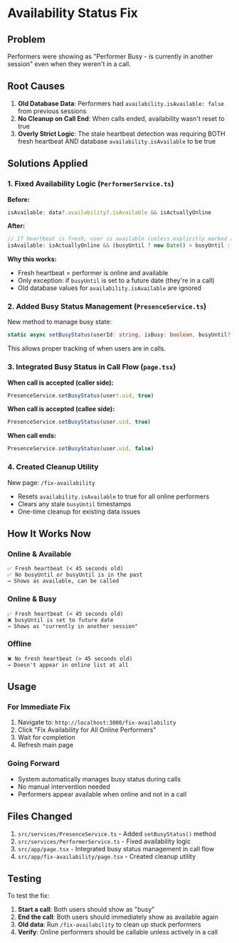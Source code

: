 # Availability Status Fix

## Problem
Performers were showing as "Performer Busy - is currently in another session" even when they weren't in a call.

## Root Causes

1. **Old Database Data**: Performers had `availability.isAvailable: false` from previous sessions
2. **No Cleanup on Call End**: When calls ended, availability wasn't reset to true
3. **Overly Strict Logic**: The stale heartbeat detection was requiring BOTH fresh heartbeat AND database `availability.isAvailable` to be true

## Solutions Applied

### 1. Fixed Availability Logic (`PerformerService.ts`)

**Before:**
```typescript
isAvailable: data?.availability?.isAvailable && isActuallyOnline
```

**After:**
```typescript
// If heartbeat is fresh, user is available (unless explicitly marked as busy with busyUntil)
isAvailable: isActuallyOnline && (busyUntil ? new Date() > busyUntil : true)
```

**Why this works:**
- Fresh heartbeat = performer is online and available
- Only exception: if `busyUntil` is set to a future date (they're in a call)
- Old database values for `availability.isAvailable` are ignored

### 2. Added Busy Status Management (`PresenceService.ts`)

New method to manage busy state:
```typescript
static async setBusyStatus(userId: string, isBusy: boolean, busyUntil?: Date)
```

This allows proper tracking of when users are in calls.

### 3. Integrated Busy Status in Call Flow (`page.tsx`)

**When call is accepted (caller side):**
```typescript
PresenceService.setBusyStatus(user!.uid, true)
```

**When call is accepted (callee side):**
```typescript
PresenceService.setBusyStatus(user.uid, true)
```

**When call ends:**
```typescript
PresenceService.setBusyStatus(user.uid, false)
```

### 4. Created Cleanup Utility

New page: `/fix-availability`
- Resets `availability.isAvailable` to true for all online performers
- Clears any stale `busyUntil` timestamps
- One-time cleanup for existing data issues

## How It Works Now

### Online & Available
```
✅ Fresh heartbeat (< 45 seconds old)
✅ No busyUntil or busyUntil is in the past
→ Shows as available, can be called
```

### Online & Busy
```
✅ Fresh heartbeat (< 45 seconds old)
❌ busyUntil is set to future date
→ Shows as "currently in another session"
```

### Offline
```
❌ No fresh heartbeat (> 45 seconds old)
→ Doesn't appear in online list at all
```

## Usage

### For Immediate Fix
1. Navigate to: `http://localhost:3000/fix-availability`
2. Click "Fix Availability for All Online Performers"
3. Wait for completion
4. Refresh main page

### Going Forward
- System automatically manages busy status during calls
- No manual intervention needed
- Performers appear available when online and not in a call

## Files Changed

1. `src/services/PresenceService.ts` - Added `setBusyStatus()` method
2. `src/services/PerformerService.ts` - Fixed availability logic
3. `src/app/page.tsx` - Integrated busy status management in call flow
4. `src/app/fix-availability/page.tsx` - Created cleanup utility

## Testing

To test the fix:

1. **Start a call**: Both users should show as "busy"
2. **End the call**: Both users should immediately show as available again
3. **Old data**: Run `/fix-availability` to clean up stuck performers
4. **Verify**: Online performers should be callable unless actively in a call

